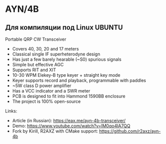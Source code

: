 
# AYN/4B
## Для компиляции под Linux UBUNTU
Portable QRP CW Transceiver

* Covers 40, 30, 20 and 17 meters
* Classical single IF superheterodyne design
* Has just a few barely hearable (~S0) spurious signals
* Simple but effective AGC
* Supports RIT and XIT
* 10-30 WPM Elekey-B type keyer + straight key mode
* Keyer supports record and playback, programmable with paddles
* ~5W class D power amplifier
* Has a VCC indicator and a SWR meter
* PCB is designed to fit into Hammond 1590BB enclosure
* The project is 100% open-source

Links:
* Article (in Russian): https://eax.me/ayn-4b-transceiver/
* Demo: https://www.youtube.com/watch?v=IM0qo4IA7QQ
* Fork by Kirill, R2AXZ with CMake support: https://github.com/r2axz/ayn-4b
